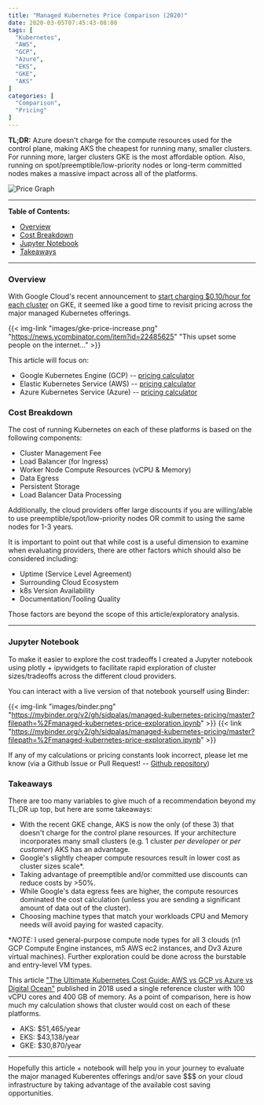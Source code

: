 ```yaml
---
title: "Managed Kubernetes Price Comparison (2020)"
date: 2020-03-05T07:45:43-08:00
tags: [
  "Kubernetes",
  "AWS",
  "GCP",
  "Azure",
  "EKS",
  "GKE",
  "AKS"
]
categories: [
  "Comparison",
  "Pricing"
]
---
```


**TL;DR:** Azure doesn't charge for the compute resources used for the control plane, making AKS the cheapest for running many, smaller clusters. For running more, larger clusters GKE is the most affordable option. Also, running on spot/preemptible/low-priority nodes or long-term committed nodes makes a massive impact across all of the platforms.

![Price Graph](/static/images/k8s-price-graph.png)

<!--more--> 

--- 

**Table of Contents:**

- [Overview](#overview)
- [Cost Breakdown](#cost-breakdown)
- [Jupyter Notebook](#jupyter-notebook)
- [Takeaways](#takeaways)

---

### Overview

With Google Cloud's recent announcement to [start charging $0.10/hour for each cluster](https://news.ycombinator.com/item?id=22485625) on GKE, it seemed like a good time to revisit pricing across the major managed Kubernetes offerings.

{{< img-link "images/gke-price-increase.png" "https://news.ycombinator.com/item?id=22485625" "This upset some people on the internet..." >}}

This article will focus on: 
- Google Kubernetes Engine (GCP) -- [pricing calculator](https://cloud.google.com/products/calculator)
- Elastic Kubernetes Service (AWS) -- [pricing calculator](https://calculator.s3.amazonaws.com/index.html)
- Azure Kubernetes Service (Azure) -- [pricing calculator](https://azure.microsoft.com/en-us/pricing/calculator/)

### Cost Breakdown

The cost of running Kubernetes on each of these platforms is based on the following components:

- Cluster Management Fee
- Load Balancer (for Ingress)
- Worker Node Compute Resources (vCPU & Memory)
- Data Egress
- Persistent Storage
- Load Balancer Data Processing
  
Additionally, the cloud providers offer large discounts if you are willing/able to use preemptible/spot/low-priority nodes OR commit to using the same nodes for 1-3 years.

It is important to point out that while cost is a useful dimension to examine when evaluating providers, there are other factors which should also be considered including:
- Uptime (Service Level Agreement)
- Surrounding Cloud Ecosystem
- k8s Version Availability
- Documentation/Tooling Quality

Those factors are beyond the scope of this article/exploratory analysis.

---

### Jupyter Notebook

To make it easier to explore the cost tradeoffs I created a Jupyter notebook using plotly + ipywidgets to facilitate rapid exploration of cluster sizes/tradeoffs across the different cloud providers.

You can interact with a live version of that notebook yourself using Binder: 

{{< img-link "images/binder.png" "https://mybinder.org/v2/gh/sidpalas/managed-kubernetes-pricing/master?filepath=%2Fmanaged-kubernetes-price-exploration.ipynb" >}}
{{< link "https://mybinder.org/v2/gh/sidpalas/managed-kubernetes-pricing/master?filepath=%2Fmanaged-kubernetes-price-exploration.ipynb" >}}

If any of my calculations or pricing constants look incorrect, please let me know (via a Github Issue or Pull Request! -- [Github repository](https://github.com/sidpalas/managed-kubernetes-pricing/))

### Takeaways

There are too many variables to give much of a recommendation beyond my TL;DR up top, but here are some takeaways:

- With the recent GKE change, AKS is now the only (of these 3) that doesn't charge for the control plane resources. If your architecture incorporates many small clusters (e.g. 1 cluster *per developer* or *per customer*) AKS has an advantage.
- Google's slightly cheaper compute resources result in lower cost as cluster sizes scale*.
- Taking advantage of preemptible and/or committed use discounts can reduce costs by >50%.
- While Google's data egress fees are  higher, the compute resources dominated the cost calculation (unless you are sending a significant amount of data out of the cluster).
- Choosing machine types that match your workloads CPU and Memory needs will avoid paying for wasted capacity.

**NOTE:* I used general-purpose compute node types for all 3 clouds (n1 GCP Compute Engine instances, m5 AWS ec2 instances, and Dv3 Azure virtual machines). Further exploration could be done across the burstable and entry-level VM types.

This article ["The Ultimate Kubernetes Cost Guide: AWS vs GCP vs Azure vs Digital Ocean"](https://www.replex.io/blog/the-ultimate-kubernetes-cost-guide-aws-vs-gce-vs-azure-vs-digital-ocean) published in 2018 used a single reference cluster with 100 vCPU cores and 400 GB of memory. As a point of comparison, here is how much my calculation shows that cluster would cost on each of these platforms. 

- AKS: $51,465/year
- EKS: $43,138/year
- GKE: $30,870/year

---

Hopefully this article + notebook will help you in your journey to evaluate the major managed Kuberentes offerings and/or save $$$ on your cloud infrastructure by taking advantage of the available cost saving opportunities.